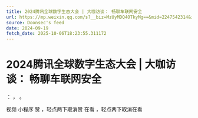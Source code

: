```yaml
---
title: 2024腾讯全球数字生态大会 | 大咖访谈： 畅聊车联网安全
url: https://mp.weixin.qq.com/s?__biz=MzUyMDQ4OTkyMg==&mid=2247542314&idx=1&sn=419aa489f33ef456139323fc703eb279
source: Doonsec's feed
date: 2024-09-19
fetch_date: 2025-10-06T18:23:55.311172
---
```


# 2024腾讯全球数字生态大会 | 大咖访谈： 畅聊车联网安全

：
，
。

视频
小程序
赞
，轻点两下取消赞
在看
，轻点两下取消在看